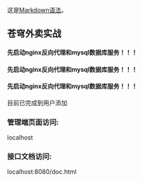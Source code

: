 这是[Markdown语法](https://markdown.com.cn/basic-syntax/lists.html)。

## 苍穹外卖实战
#### 先启动nginx反向代理和mysql数据库服务！！！
#### 先启动nginx反向代理和mysql数据库服务！！！
#### 先启动nginx反向代理和mysql数据库服务！！！

目前已完成到用户添加

### 管理端页面访问:
localhost

### 接口文档访问:
localhost:8080/doc.html

